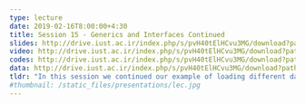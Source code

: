 ```yaml
---
type: lecture
date: 2019-02-16T8:00:00+4:30
title: Session 15 - Generics and Interfaces Continued
slides: http://drive.iust.ac.ir/index.php/s/pvH40tElHCvu3MG/download?path=%2FSlides&files=AP_Session15.pdf
video: http://drive.iust.ac.ir/index.php/s/pvH40tElHCvu3MG/download?path=%2FClassVideos&files=S15.mp4
codes: http://drive.iust.ac.ir/index.php/s/pvH40tElHCvu3MG/download?path=%2FCode&files=S15.zip
data: http://drive.iust.ac.ir/index.php/s/pvH40tElHCvu3MG/download?path=%2FData&files=WHO.zip
tldr: "In this session we continued our example of loading different data types using a generic method to sorting different data types through a generic sort method. In this session we introduced generic interfaces and constraints."
#thumbnail: /static_files/presentations/lec.jpg
---
```

